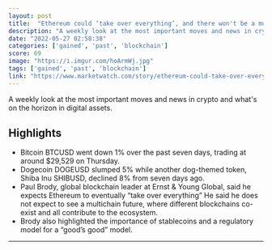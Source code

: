 ```yaml
---
layout: post
title:  "Ethereum could ‘take over everything’, and there won't be a multi-chain future, says EY's blockchain leader"
description: "A weekly look at the most important moves and news in crypto and what's on the horizon in digital assets."
date: "2022-05-27 02:58:38"
categories: ['gained', 'past', 'blockchain']
score: 69
image: "https://i.imgur.com/hoArmWj.jpg"
tags: ['gained', 'past', 'blockchain']
link: "https://www.marketwatch.com/story/ethereum-could-take-over-everything-and-there-wont-be-a-multi-chain-future-says-eys-blockchain-leader-11653589743"
---
```


A weekly look at the most important moves and news in crypto and what's on the horizon in digital assets.

## Highlights

- Bitcoin BTCUSD went down 1% over the past seven days, trading at around $29,529 on Thursday.
- Dogecoin DOGEUSD slumped 5% while another dog-themed token, Shiba Inu SHIBUSD, declined 8% from seven days ago.
- Paul Brody, global blockchain leader at Ernst & Young Global, said he expects Ethereum to eventually “take over everything” He said he does not expect to see a multichain future, where different blockchains co-exist and all contribute to the ecosystem.
- Brody also highlighted the importance of stablecoins and a regulatory model for a “good’s good” model.

---
